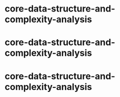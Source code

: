# core-data-structure-and-complexity-analysis
# core-data-structure-and-complexity-analysis
# core-data-structure-and-complexity-analysis
